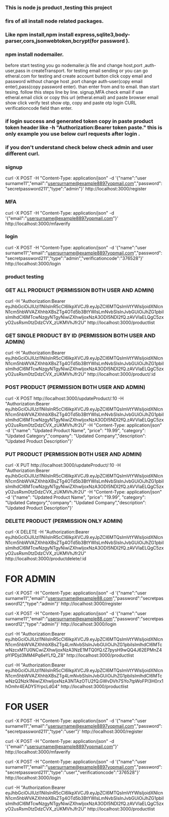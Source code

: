 ### This is node js product ,testing this project
### firs of all install node related packages.
### Like npm install,npm install express,sqlite3,body-parser,cors,jsonwebtoken,bcrypt(for password ).
### npm install nodemailer.

before start testing you go nodemailer.js file and change host,port ,auth- user,pass in createTransport.
for testing email sending or you can go etheral.com for testing and create account button click copy email and password without change host ,port change auth-user(copy email enter),pass(copy password enter).
than enter from and to email.
than start tesing.
follow this steps line by line.
signup,MFA check email if use etheral.email click or copy this url (etheral.email) and paste browser email show click verify test show otp, copy and paste otp login CURL verificationcode field than enter.
### if login success and generated token copy in paste product token header like -h "Authorization:Bearer token paste." this is only example you use below curl requests after login .

### if you don't understand check below check admin and user different curl. 


### signup
curl -X POST -H "Content-Type: application/json" -d '{"name":"user surname11","email":"usersurname@example8897yopmail.com","password":"secretpassword211","type":"admin"}' http://localhost:3000/register

### MFA
curl -X POST -H "Content-Type: application/json" -d '{"email":"usersurname@example8897yopmail.com"}' http://localhost:3000/mfaverify

### login
curl -X POST -H "Content-Type: application/json" -d '{"name":"user surname11","email":"usersurname@example8897yopmail.com","password":"secretpassword211","type":"admin","verificationcode":"376528"}' http://localhost:3000/login

### product testing
### GET ALL PRODIUCT (PERMISSION BOTH USER AND ADMIN)
curl -H "Authorization:Bearer eyJhbGciOiJIUzI1NiIsInR5cCI6IkpXVCJ9.eyJpZCI6MTQsImVtYWlsIjoidXNlcnN1cm5hbWVAZXhhbXBsZTg4OTd5b3BtYWlsLmNvbSIsInJvbGUiOiJhZG1pbiIsImlhdCI6MTcwNzgyNTgyNiwiZXhwIjoxNzA3ODI5NDI2fQ.zAVVIaELQgC5zxyO2usRsm0tzDdzCVX_zUKMVhJfr2U"  http://localhost:3000/productlist


### GET SINGLE PRODUCT BY ID (PERMISSION BOTH USER AND ADMIN)
curl -H "Authorization:Bearer eyJhbGciOiJIUzI1NiIsInR5cCI6IkpXVCJ9.eyJpZCI6MTQsImVtYWlsIjoidXNlcnN1cm5hbWVAZXhhbXBsZTg4OTd5b3BtYWlsLmNvbSIsInJvbGUiOiJhZG1pbiIsImlhdCI6MTcwNzgyNTgyNiwiZXhwIjoxNzA3ODI5NDI2fQ.zAVVIaELQgC5zxyO2usRsm0tzDdzCVX_zUKMVhJfr2U" http://localhost:3000/product/:id

### POST PRODUCT (PERMISSION BOTH USER AND ADMIN)
curl -X POST http://localhost:3000/updateProduct/:10  -H "Authorization:Bearer eyJhbGciOiJIUzI1NiIsInR5cCI6IkpXVCJ9.eyJpZCI6MTQsImVtYWlsIjoidXNlcnN1cm5hbWVAZXhhbXBsZTg4OTd5b3BtYWlsLmNvbSIsInJvbGUiOiJhZG1pbiIsImlhdCI6MTcwNzgyNTgyNiwiZXhwIjoxNzA3ODI5NDI2fQ.zAVVIaELQgC5zxyO2usRsm0tzDdzCVX_zUKMVhJfr2U" -H "Content-Type: application/json" -d '{"name": "Updated Product Name", "price": "19.99",    "category": "Updated Category","company": "Updated Company","description": "Updated Product Description"}'

### PUT PRODUCT  (PERMISSION BOTH USER AND ADMIN)
curl -X PUT http://localhost:3000/updateProduct/:10  -H "Authorization:Bearer eyJhbGciOiJIUzI1NiIsInR5cCI6IkpXVCJ9.eyJpZCI6MTQsImVtYWlsIjoidXNlcnN1cm5hbWVAZXhhbXBsZTg4OTd5b3BtYWlsLmNvbSIsInJvbGUiOiJhZG1pbiIsImlhdCI6MTcwNzgyNTgyNiwiZXhwIjoxNzA3ODI5NDI2fQ.zAVVIaELQgC5zxyO2usRsm0tzDdzCVX_zUKMVhJfr2U" -H "Content-Type: application/json" -d '{"name": "Updated Product Name", "price": "19.99",    "category": "Updated Category","company": "Updated Company","description": "Updated Product Description"}'


### DELETE PRODUCT (PERMISSION ONLY ADMIN)
curl -X DELETE   -H "Authorization:Bearer eyJhbGciOiJIUzI1NiIsInR5cCI6IkpXVCJ9.eyJpZCI6MTQsImVtYWlsIjoidXNlcnN1cm5hbWVAZXhhbXBsZTg4OTd5b3BtYWlsLmNvbSIsInJvbGUiOiJhZG1pbiIsImlhdCI6MTcwNzgyNTgyNiwiZXhwIjoxNzA3ODI5NDI2fQ.zAVVIaELQgC5zxyO2usRsm0tzDdzCVX_zUKMVhJfr2U" http://localhost:3000/productdelete/:id


# FOR ADMIN

curl -X POST -H "Content-Type: application/json" -d '{"name":"user surname11","email":"usersurname@example88.com","password":"secretpassword12","type":"admin"}' http://localhost:3000/register


curl -X POST -H "Content-Type: application/json" -d '{"name":"user surname11","email":"usersurname@example88.com","password":"secretpassword12","type":"admin"}' http://localhost:3000/login

curl -H "Authorization:Bearer eyJhbGciOiJIUzI1NiIsInR5cCI6IkpXVCJ9.eyJpZCI6MTQsImVtYWlsIjoidXNlcnN1cm5hbWVAZXhhbXBsZTg4LmNvbSIsInJvbGUiOiJhZG1pbiIsImlhdCI6MTcwNzcxMTU0NCwiZXhwIjoxNzA3NzE1MTQ0fQ.tZ7pysH9wQQ4J62EPMnZ4pYIPDjd3MM4Pq6eYLfQ_Z8"  http://localhost:3000/productlist

curl -H "Authorization:Bearer eyJhbGciOiJIUzI1NiIsInR5cCI6IkpXVCJ9.eyJpZCI6MTQsImVtYWlsIjoidXNlcnN1cm5hbWVAZXhhbXBsZTg4LmNvbSIsInJvbGUiOiJhZG1pbiIsImlhdCI6MTcwNzQ2Nzk1NiwiZXhwIjoxNzA3NTAzOTU2fQ.GWvDVh7SYo7tpWoFPI3H0rx1hOmhr4EADY5YrpcLdG4"  http://localhost:3000/productlist


# FOR USER

curl -X POST -H "Content-Type: application/json" -d '{"name":"user surname11","email":"usersurname@example8897yopmail.com","password":"secretpassword211","type":"user"}' http://localhost:3000/register

curl -X POST -H "Content-Type: application/json" -d '{"email":"usersurname@example8897yopmail.com"}' http://localhost:3000/mfaverify

curl -X POST -H "Content-Type: application/json" -d '{"name":"user surname11","email":"usersurname@example8897yopmail.com","password":"secretpassword211","type":"user","verificationcode":"376528"}' http://localhost:3000/login

curl -H "Authorization:Bearer eyJhbGciOiJIUzI1NiIsInR5cCI6IkpXVCJ9.eyJpZCI6MTQsImVtYWlsIjoidXNlcnN1cm5hbWVAZXhhbXBsZTg4OTd5b3BtYWlsLmNvbSIsInJvbGUiOiJhZG1pbiIsImlhdCI6MTcwNzgyNTgyNiwiZXhwIjoxNzA3ODI5NDI2fQ.zAVVIaELQgC5zxyO2usRsm0tzDdzCVX_zUKMVhJfr2U"  http://localhost:3000/productlist
